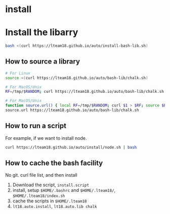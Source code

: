# install

# Install the libarry

```bash
bash <(curl https://lteam18.github.io/auto/install-bash-lib.sh)
```

## How to source a library

```bash
# For Linux
source <(curl https://lteam18.github.io/auto/bash-lib/chalk.sh)

# For MacOS/Unix
RF=/tmp/$RANDOM; curl https://lteam18.github.io/auto/bash-lib/chalk.sh > $RF; source $RF; rm $RF;

# For MacOS/Unix
function source.url() { local RF=/tmp/$RANDOM; curl $1 > $RF; source $RF; rm $RF; }
source.url https://lteam18.github.io/auto/bash-lib/chalk.sh
```

## How to run a script

For example, if we want to install node.

```bash
curl https://lteam18.github.io/auto/install/node.sh | bash
```

## How to cache the bash facility

No git. curl file list, and then install

1. Download the script, `install.script`
2. install, setup `$HOME/.bashrc` and `$HOME/.lteam18/`, `$HOME/.lteam18/index.sh`
3. cache the scripts in `$HOME/.lteam18`
4. `lt18.auto.install`, `lt18.auto.lib chalk`

